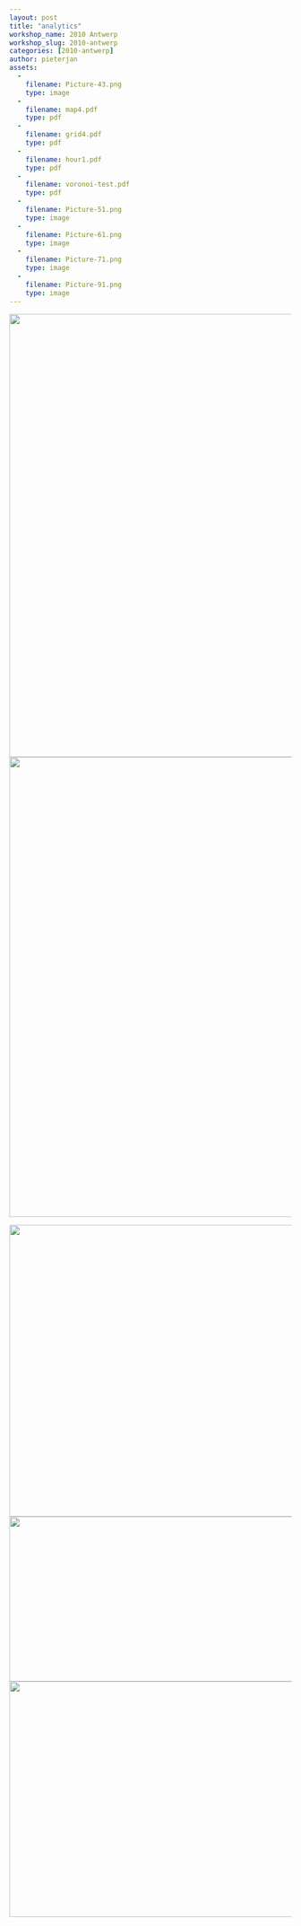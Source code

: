```yaml
---
layout: post
title: "analytics"
workshop_name: 2010 Antwerp
workshop_slug: 2010-antwerp
categories: [2010-antwerp]
author: pieterjan 
assets:
  -
    filename: Picture-43.png
    type: image
  -
    filename: map4.pdf
    type: pdf
  -
    filename: grid4.pdf
    type: pdf
  -
    filename: hour1.pdf
    type: pdf
  -
    filename: voronoi-test.pdf
    type: pdf
  -
    filename: Picture-51.png
    type: image
  -
    filename: Picture-61.png
    type: image
  -
    filename: Picture-71.png
    type: image
  -
    filename: Picture-91.png
    type: image
---
```

<img src="http://workshops.nodebox.net/2010-2/wp-content/uploads/2010/02/Picture-91.png" alt="" width="558" height="790" /><img class="alignnone size-full wp-image-374" src="http://workshops.nodebox.net/2010-2/wp-content/uploads/2010/02/Picture-43.png" alt="" width="828" height="820" />

<img class="alignnone size-large wp-image-375" src="http://workshops.nodebox.net/2010-2/wp-content/uploads/2010/02/Picture-51-1024x520.png" alt="" width="1024" height="520" /><img class="alignnone size-large wp-image-376" src="http://workshops.nodebox.net/2010-2/wp-content/uploads/2010/02/Picture-61-1024x294.png" alt="" width="1024" height="294" /><img class="alignnone size-full wp-image-377" src="http://workshops.nodebox.net/2010-2/wp-content/uploads/2010/02/Picture-71.png" alt="" width="677" height="420" />
